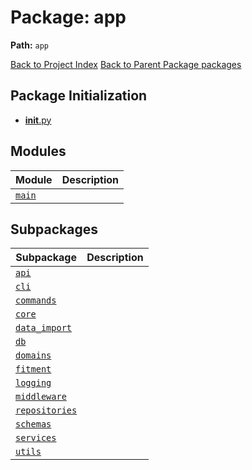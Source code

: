 # Package: app

**Path:** `app`

[Back to Project Index](../../index.md)
[Back to Parent Package packages](../index.md)

## Package Initialization
- [__init__.py](init.md)

## Modules

| Module | Description |
| --- | --- |
| [`main`](main.md) |  |

## Subpackages

| Subpackage | Description |
| --- | --- |
| [`api`](api/index.md) |  |
| [`cli`](cli/index.md) |  |
| [`commands`](commands/index.md) |  |
| [`core`](core/index.md) |  |
| [`data_import`](data_import/index.md) |  |
| [`db`](db/index.md) |  |
| [`domains`](domains/index.md) |  |
| [`fitment`](fitment/index.md) |  |
| [`logging`](logging/index.md) |  |
| [`middleware`](middleware/index.md) |  |
| [`repositories`](repositories/index.md) |  |
| [`schemas`](schemas/index.md) |  |
| [`services`](services/index.md) |  |
| [`utils`](utils/index.md) |  |
